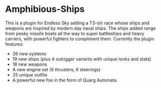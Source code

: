 # Amphibious-Ships

 This is a plugin for Endless Sky adding a T3-ish race whose ships and weapons are inspired by modern day naval ships. The ships added range from pesky missile boats all the way to super battleships and heavy carriers, with powerful fighters to compliment them.
Currently the plugin features:
- 26 new systems
- 19 new ships (plus 4 outrigger variants with unique looks and stats)
- 18 new weapons
- A new engine set (6 thrusters, 6 steerings)
- 25 unique outfits
- A powerful new foe in the form of Quarg Automata

